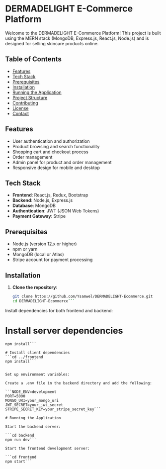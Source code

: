 # DERMADELIGHT E-Commerce Platform

Welcome to the DERMADELIGHT E-Commerce Platform! This project is built using the MERN stack (MongoDB, Express.js, React.js, Node.js) and is designed for selling skincare products online.

## Table of Contents

- [Features](#features)
- [Tech Stack](#tech-stack)
- [Prerequisites](#prerequisites)
- [Installation](#installation)
- [Running the Application](#running-the-application)
- [Project Structure](#project-structure)
- [Contributing](#contributing)
- [License](#license)
- [Contact](#contact)

## Features

- User authentication and authorization
- Product browsing and search functionality
- Shopping cart and checkout process
- Order management
- Admin panel for product and order management
- Responsive design for mobile and desktop

## Tech Stack

- **Frontend**: React.js, Redux, Bootstrap
- **Backend**: Node.js, Express.js
- **Database**: MongoDB
- **Authentication**: JWT (JSON Web Tokens)
- **Payment Gateway**: Stripe

## Prerequisites

- Node.js (version 12.x or higher)
- npm or yarn
- MongoDB (local or Atlas)
- Stripe account for payment processing

## Installation

1. **Clone the repository**:

   ```bash
   git clone https://github.com/Ysamwel/DERMADELIGHT-Ecommerce.git
   cd DERMADELIGHT-Ecommerce```


Install dependencies for both frontend and backend:

# Install server dependencies
```cd backend
npm install```

# Install client dependencies
```cd ../frontend
npm install```


Set up environment variables:

Create a .env file in the backend directory and add the following:

```NODE_ENV=development
PORT=5000
MONGO_URI=your_mongo_uri
JWT_SECRET=your_jwt_secret
STRIPE_SECRET_KEY=your_stripe_secret_key```

# Running the Application

Start the backend server:

```cd backend
npm run dev```

Start the frontend development server:

```cd frontend
npm start```

